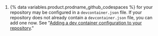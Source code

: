 1. {% data variables.product.prodname_github_codespaces %} for your repository may be configured in a `devcontainer.json` file. If your repository does not already contain a `devcontainer.json` file, you can add one now. See "[Adding a dev container configuration to your repository](/codespaces/setting-up-your-project-for-codespaces/adding-a-dev-container-configuration)."